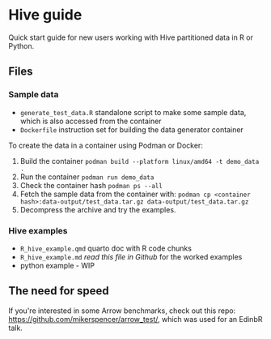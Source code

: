 # Hive guide

Quick start guide for new users working with Hive partitioned data in R or Python.


## Files

### Sample data

* `generate_test_data.R` standalone script to make some sample data, which is also accessed from the container
* `Dockerfile` instruction set for building the data generator container


To create the data in a container using Podman or Docker:

1. Build the container `podman build --platform linux/amd64 -t demo_data .`
1. Run the container `podman run demo_data`
1. Check the container hash `podman ps --all`
1. Fetch the sample data from the container with: `podman cp <container hash>:data-output/test_data.tar.gz data-output/test_data.tar.gz`
1. Decompress the archive and try the examples.


### Hive examples

* `R_hive_example.qmd` quarto doc with R code chunks
* `R_hive_example.md` *read this file in Github* for the worked examples
* python example - WIP


## The need for speed

If you're interested in some Arrow benchmarks, check out this repo: https://github.com/mikerspencer/arrow_test/, which was used for an EdinbR talk.
